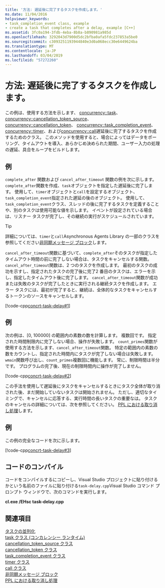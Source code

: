 ```yaml
---
title: '方法: 遅延後に完了するタスクを作成します。'
ms.date: 11/04/2016
helpviewer_keywords:
- task_completion_event class, example
- create a task that completes after a delay, example [C++]
ms.assetid: 3fc0a194-3fdb-4eba-8b8a-b890981a985d
ms.openlocfilehash: 3292043d7900d5dc2bfba0afa5fdc237853a5be0
ms.sourcegitcommit: c3093251193944840e3d0a068ecc30e6449624ba
ms.translationtype: MT
ms.contentlocale: ja-JP
ms.lasthandoff: 03/04/2019
ms.locfileid: "57272260"
---
```

# <a name="how-to-create-a-task-that-completes-after-a-delay"></a>方法: 遅延後に完了するタスクを作成します。

この例は、使用する方法を示します、 [concurrency::task](../../parallel/concrt/reference/task-class.md)、 [concurrency::cancellation_token_source](../../parallel/concrt/reference/cancellation-token-source-class.md)、 [concurrency::cancellation_token](../../parallel/concrt/reference/cancellation-token-class.md)、 [concurrency::task_completion_event](../../parallel/concrt/reference/task-completion-event-class.md)、 [concurrency::timer](../../parallel/concrt/reference/timer-class.md)、および[concurrency::call](../../parallel/concrt/reference/call-class.md)遅延後に完了するタスクを作成するためのクラス。 このメソッドを使用すると、場合によってはデータをポーリング、タイムアウトを導入、あらかじめ決められた期間、ユーザー入力の処理の遅延、具合をループをビルドします。

## <a name="example"></a>例

`complete_after` 関数および `cancel_after_timeout` 関数の例を次に示します。 `complete_after`関数を作成、`task`オブジェクトを指定した遅延後に完了します。 使用して、`timer`オブジェクトと`call`を設定するオブジェクト、`task_completion_event`指定された遅延の後のオブジェクト。 使用して、`task_completion_event`クラス、スレッドの後に完了するタスクを定義することや、別のタスクは使用可能な値を示します。 イベントが設定されている場合は、リスナー タスクが完了し、その継続の実行がスケジュールされています。

> [!TIP]
>  詳細については、`timer`と`call`Asynchronous Agents Library の一部のクラスを参照してください[非同期メッセージ ブロック](../../parallel/concrt/asynchronous-message-blocks.md)します。

`cancel_after_timeout`関数に基づいて、`complete_after`そのタスクが指定したタイムアウト時間の前に完了しない場合は、タスクをキャンセルする関数。 `cancel_after_timeout`関数は、2 つのタスクを作成します。 最初のタスクの成功を示すし、指定されたタスクの完了後に完了2 番目のタスクは、エラーを示し、指定したタイムアウト後に完了します。 `cancel_after_timeout`関数が成功または失敗のタスクが完了したときに実行される継続タスクを作成します。 エラー タスクには、最初が完了すると、継続は、全体的なタスクをキャンセルするトークンのソースをキャンセルします。

[!code-cpp[concrt-task-delay#1](../../parallel/concrt/codesnippet/cpp/how-to-create-a-task-that-completes-after-a-delay_1.cpp)]

## <a name="example"></a>例

次の例は、[0, 100000] の範囲内の素数の数を計算します。 複数回です。 指定された時間制限内に完了しない場合、操作が失敗します。 `count_primes`関数が使用する方法を示します、`cancel_after_timeout`関数。 特定の範囲内の素数の数をカウントし、指定された時間内にタスクが完了しない場合は失敗します。 `wmain`関数呼び出し、`count_primes`複数回に機能します。 常に、制限時間は半分です。 プログラムの完了後、現在の制限時間内に操作が完了しません。

[!code-cpp[concrt-task-delay#2](../../parallel/concrt/codesnippet/cpp/how-to-create-a-task-that-completes-after-a-delay_2.cpp)]

この手法を使用して遅延後にタスクをキャンセルするときにタスク全体が取り消された後、まだ開始していないタスクは開始されません。 ただし、適切なタイミングで、キャンセルに応答する、実行時間の長いタスクの重要なは。 タスクのキャンセルの詳細については、次を参照してください。 [PPL における取り消し処理](cancellation-in-the-ppl.md)します。

## <a name="example"></a>例

この例の完全なコードを次に示します。

[!code-cpp[concrt-task-delay#3](../../parallel/concrt/codesnippet/cpp/how-to-create-a-task-that-completes-after-a-delay_3.cpp)]

## <a name="compiling-the-code"></a>コードのコンパイル

コードをコンパイルするにコピーし、Visual Studio プロジェクトに貼り付けるかという名前のファイルに貼り付ける`task-delay.cpp`Visual Studio コマンド プロンプト ウィンドウで、次のコマンドを実行します。

**cl.exe /EHsc task-delay.cpp**

## <a name="see-also"></a>関連項目

[タスクの並列化](../../parallel/concrt/task-parallelism-concurrency-runtime.md)<br/>
[task クラス (コンカレンシー ランタイム)](../../parallel/concrt/reference/task-class.md)<br/>
[cancellation_token_source クラス](../../parallel/concrt/reference/cancellation-token-source-class.md)<br/>
[cancellation_token クラス](../../parallel/concrt/reference/cancellation-token-class.md)<br/>
[task_completion_event クラス](../../parallel/concrt/reference/task-completion-event-class.md)<br/>
[timer クラス](../../parallel/concrt/reference/timer-class.md)<br/>
[call クラス](../../parallel/concrt/reference/call-class.md)<br/>
[非同期メッセージ ブロック](../../parallel/concrt/asynchronous-message-blocks.md)<br/>
[PPL における取り消し処理](cancellation-in-the-ppl.md)
